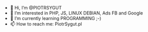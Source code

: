 - 👋 Hi, I’m @PIOTRSYGUT
- 👀 I’m interested in PHP, JS, LINUX DEBIAN, Ads FB and Google
- 🌱 I’m currently learning PROGRAMMING ;-)
- 📫 How to reach me: PiotrSygut.pl

<!---
PIOTRSYGUT/PIOTRSYGUT is a ✨ special ✨ repository because its `README.md` (this file) appears on your GitHub profile.
You can click the Preview link to take a look at your changes.
--->
